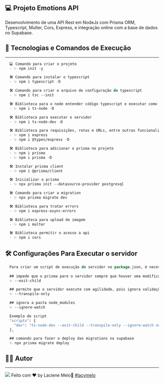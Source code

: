 ## 💻 Projeto Emotions API
Desenvolvimento de uma API Rest em NodeJs com Prisma ORM, Typescript, Multer, Cors, Express, e integração online com a base de dados no Supabase.

## 🚀 Tecnologias e Comandos de Execução

---

```cl
  💻 Comando para criar o projeto
  - ✨ npm init -y

  🛠️ Comando para instalar o typescript
  - ✨ npm i typescript -D

  🛠️ Comando para criar o arquivo de configuração do typescript
  - ✨ npm i tsc --init

  🛠️ Biblioteca para o node entender código typescript e executar como javascript
  - ✨ npm i ts-node -D

  🛠️ Biblioteca para executar o servidor
  - ✨ npm i ts-node-dev -D

  🛠️ Biblioteca para requisições, rotas e URLs, entre outras funcionalidades
  - ✨ npm i express
  - ✨ npm i @types/express -D

  🛠️ Biblioteca para adicionar o prisma no projeto
  - ✨ npm i prisma
  - ✨ npm i prisma -D

  🛠️ Instalar prisma client
  - ✨ npm i @prisma/client

  🛠️ Inicializar o prisma
  - ✨ npx prisma init --datasource-provider postgresql  

  🛠️ Comando para criar a migration
  - ✨ npx prisma migrate dev

  🛠️ Biblioteca para tratar errors
  - ✨ npm i express-async-errors

  🛠️ Biblioteca para upload de imagem
  - ✨ npm i multer

  🛠️ Biblioteca permitir o acesso a api
  - ✨ npm i cors
```

  <!-- 🛠️ Biblioteca para o prisma formatar o schema
  - ✨ yarn prisma format -->

## 🛠️ Configurações Para Executar o servidor
```cl
  Para criar um script de execução do servidor no package.json, é necessário passar três comandos.
  
  ## impede que o prisma pare o servidor sempre que houver uma modificação, portanto será responsável por reiniciar o servidor, sempre que algo novo for salvo
  ✨ --exit-child

  ## permite que o servidor execute com agilidade, pois ignora validações desnecessárias
  ✨ --transpile-only

  ## ignora a pasta node_modules
  ✨ --ignore-watch

  Exemplo de script
  "scripts": {
    "dev": "ts-node-dev --exit-child --transpile-only --ignore-watch node_modules src/server.ts"
  },

  ## comando para fazer o deploy das migrations no supabase
  ✨ npx prisma migrate deploy
```

## :man_student: Autor
---
<a href="https://www.linkedin.com/in/laciene-alves-melo-97a69b222/" target="_blank"><img src="https://img.shields.io/badge/-LinkedIn-%230077B5?style=for-the-badge&logo=linkedin&logoColor=white" target="_blank"></a>
Feito com ♥ by Laciene Melo:wave: [#lacymelo](https://github.com/lacymelo)